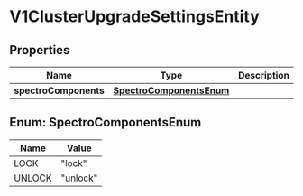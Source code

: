 # V1ClusterUpgradeSettingsEntity

## Properties
Name | Type | Description | Notes
------------ | ------------- | ------------- | -------------
**spectroComponents** | [**SpectroComponentsEnum**](#SpectroComponentsEnum) |  |  [optional]

<a name="SpectroComponentsEnum"></a>
## Enum: SpectroComponentsEnum
Name | Value
---- | -----
LOCK | &quot;lock&quot;
UNLOCK | &quot;unlock&quot;
